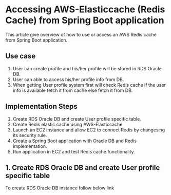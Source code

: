 # Accessing AWS-Elasticcache (Redis Cache) from Spring Boot application

This article give overview of how to use or access an AWS Redis cache from Spring Boot application.

## Use case

 1. User can create profile and his/her profile will be stored in RDS Oracle DB.
 2. User can able to access his/her profile info from DB.
 3. When getting User profile system first will check Redis cache if the user info is available
    fetch it from cache else fetch it from DB.
    
## Implementation Steps

 1. Create RDS Oracle DB and create User profile specific table.
 2. Create Redis elastic cache using AWS-Elasticcache
 3. Launch an EC2 instance and allow EC2 to connect Redis by changesing its security rule.
 4. Create a Spring Boot application with Oracle DB and Redis implementation.
 5. Run application in EC2 and test Redis cache functionality.
 
 
## 1. Create RDS Oracle DB and create User profile specific table

To create RDS Oracle DB instance follow below link
